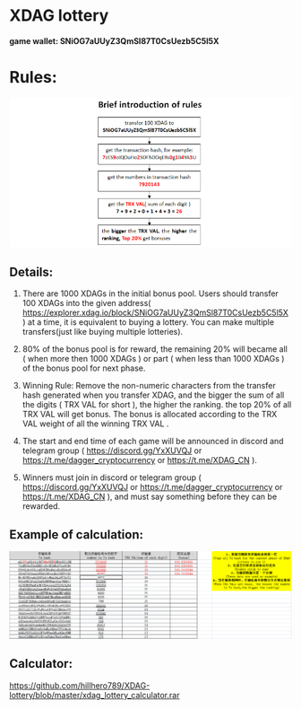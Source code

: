 # XDAG lottery
#### game wallet:  SNiOG7aUUyZ3QmSl87T0CsUezb5C5l5X
# Rules:
![Image text](https://github.com/hillhero789/XDAG-lottery/blob/master/Brief_introduction_of_rules.PNG)

## Details:
1. There are 1000 XDAGs in the initial bonus pool. Users should transfer 100 XDAGs into the given address(  https://explorer.xdag.io/block/SNiOG7aUUyZ3QmSl87T0CsUezb5C5l5X ) at a time, it is equivalent to buying a lottery. You can make multiple transfers(just like buying multiple lotteries).

2. 80% of the bonus pool is for reward, the remaining 20% will became all ( when more then 1000 XDAGs ) or part ( when less than 1000 XDAGs ) of the bonus pool for next phase.

3. Winning Rule: Remove the non-numeric characters from the transfer hash generated when you transfer XDAG, and the bigger the sum of all the digits ( TRX VAL for short ), the higher the ranking. the top 20% of all TRX VAL will get bonus. The bonus is allocated according to the TRX VAL weight of all the winning TRX VAL .

4. The start and end time of each game will be announced in discord and telegram group ( https://discord.gg/YxXUVQJ or https://t.me/dagger_cryptocurrency or https://t.me/XDAG_CN ).

5. Winners must join in discord or telegram group ( https://discord.gg/YxXUVQJ or https://t.me/dagger_cryptocurrency or https://t.me/XDAG_CN ), and must say something before they can be rewarded.

## Example of calculation:
![Image text](https://github.com/hillhero789/XDAG-lottery/blob/master/XDAG_lottery_calculator_example.PNG)

## Calculator:
https://github.com/hillhero789/XDAG-lottery/blob/master/xdag_lottery_calculator.rar
